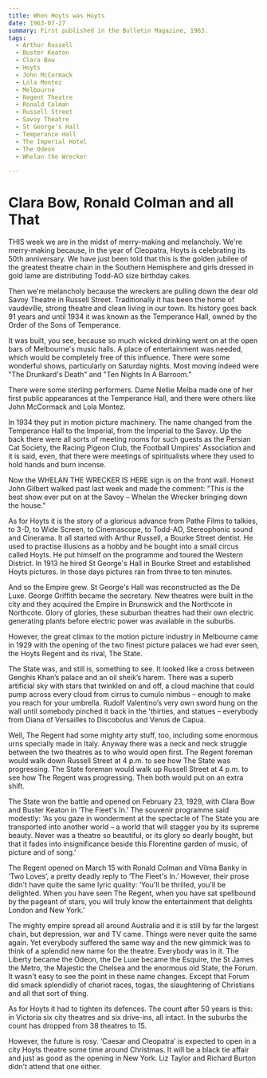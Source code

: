 ```yaml
---
title: When Hoyts was Hoyts
date: 1963-07-27
summary: First published in the Bulletin Magazine, 1963.
tags:
  - Arthur Russell
  - Buster Keaton
  - Clara Bow
  - Hoyts
  - John McCormack 
  - Lola Montez
  - Melbourne
  - Regent Theatre
  - Ronald Colman
  - Russell Street
  - Savoy Theatre
  - St George's Hall
  - Temperance Hall
  - The Imperial Hotel
  - The Odeon
  - Whelan the Wrecker

---
```


# Clara Bow, Ronald Colman and all That

THIS week we are in the midst of merry-making and melancholy.  We're merry-making because, in the year of Cleopatra, Hoyts is celebrating its 50th anniversary.  We have just been told that this is the golden jubilee of the greatest theatre chain in the Southern Hemisphere and girls dressed in gold lame are distributing Todd-AO size birthday cakes.

Then we're melancholy because the wreckers are pulling down the dear old Savoy Theatre in Russell Street.  Traditionally it has been the home of vaudeville, strong theatre and clean living in our town.  Its history goes back 91 years and until 1934 it was known as the Temperance Hall, owned by the Order of the Sons of Temperance.

It was built, you see, because so much wicked drinking went on at the open bars of Melbourne's music halls.  A place of entertainment was needed, which would be completely free of this influence.  There were some wonderful shows, particularly on Saturday nights.  Most moving indeed were "The Drunkard's Death" and "Ten Nights In A Barroom."

There were some sterling performers.  Dame Nellie Melba made one of her first public appearances at the Temperance Hall, and there were others like John McCormack and Lola Montez.

In 1934 they put in motion picture machinery.  The name changed from the Temperance Hall to the Imperial, from the Imperial to the Savoy.  Up the back there were all sorts of meeting rooms for such guests as the Persian Cat Society, the Racing Pigeon Club, the Football Umpires' Association and it is said, even, that there were meetings of spiritualists where they used to hold hands and burn incense.

Now the WHELAN THE WRECKER IS HERE sign is on the front wall.  Honest John Gilbert walked past last week and made the comment: "This is the best show ever put on at the Savoy – Whelan the Wrecker bringing down the house."

As for Hoyts it is the story of a glorious advance from Pathe Films to talkies, to 3-D, to Wide Screen, to Cinemascope, to Todd-AO, Stereophonic sound and Cinerama. It all started with Arthur Russell, a Bourke Street dentist.  He used to practise illusions as a hobby and he bought into a small circus called Hoyts.  He put himself on the programme and toured the Western District.  In 1913 he hired St George's Hall in Bourke Street and established Hoyts pictures.  In those days pictures ran from three to ten minutes.

And so the Empire grew.  St George's Hall was reconstructed as the De Luxe.  George Griffith became the secretary.  New theatres were built in the city and they acquired the Empire in Brunswick and the Northcote in Northcote.  Glory of glories, these suburban theatres had their own electric generating plants before electric power was available in the suburbs.

However, the great climax to the motion picture industry in Melbourne came in 1929 with the opening of the two finest picture palaces we had ever seen, the Hoyts Regent and its rival, The State.

The State was, and still is, something to see. It looked like a cross between Genghis Khan’s palace and an oil sheik’s harem. There was a superb artificial sky with stars that twinkled on and off, a cloud machine that could pump across every cloud from cirrus to cumulo nimbus – enough to make you reach for your umbrella. Rudolf Valentino’s very own sword hung on the wall until somebody pinched it back in the 'thirties, and statues – everybody from Diana of Versailles to Discobolus and Venus de Capua.

Well, The Regent had some mighty arty stuff, too, including some enormous urns specially made in Italy.  Anyway there was a neck and neck struggle between the two theatres as to who would open first.  The Regent foreman would walk down Russell Street at 4 p.m. to see how The State was progressing.  The State foreman would walk up Russell Street at 4 p.m. to see how The Regent was progressing.  Then both would put on an extra shift.

The State won the battle and opened on February 23, 1929, with Clara Bow and Buster Keaton in ‘The Fleet's In.’ The souvenir programme said modestly: ‘As you gaze in wonderment at the spectacle of The State you are transported into another world – a world that will stagger you by its supreme beauty.  Never was a theatre so beautiful, or its glory so dearly bought, but that it fades into insignificance beside this Florentine garden of music, of picture and of song.’

The Regent opened on March 15 with Ronald Colman and Vilma Banky in ‘Two Loves’, a pretty deadly reply to ‘The Fleet's In.’ However, their prose didn't have quite the same lyric quality: ‘You'll be thrilled, you'll be delighted.  When you have seen The Regent, when you have sat spellbound by the pageant of stars, you will truly know the entertainment that delights London and New York.’

The mighty empire spread all around Australia and it is still by far the largest chain, but depression, war and TV came.  Things were never quite the same again.  Yet everybody suffered the same way and the new gimmick was to think of a splendid new name for the theatre.  Everybody was in it.  The Liberty became the Odeon, the De Luxe became the Esquire, the St James the Metro, the Majestic the Chelsea and the enormous old State, the Forum.  It wasn't easy to see the point in these name changes.  Except that Forum did smack splendidly of chariot races, togas, the slaughtering of Christians and all that sort of thing.

As for Hoyts it had to tighten its defences.  The count after 50 years is this:  in Victoria six city theatres and six drive-ins, all intact.  In the suburbs the count has dropped from 38 theatres to 15.

However, the future is rosy.  ‘Caesar and Cleopatra’ is expected to open in a city Hoyts theatre some time around Christmas.  It will be a black tie affair and just as good as the opening in New York.  Liz Taylor and Richard Burton didn't attend that one either.
